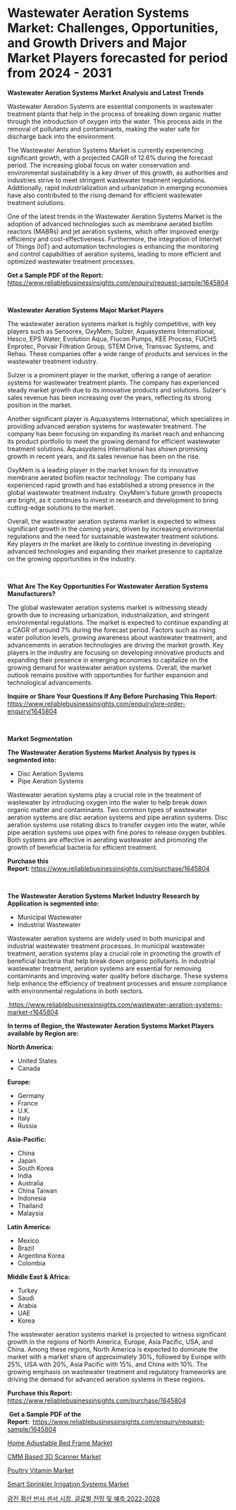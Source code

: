 <p><h1>Wastewater Aeration Systems Market: Challenges, Opportunities, and Growth Drivers and Major Market Players forecasted for period from 2024 - 2031</h1></p><p><strong>Wastewater Aeration Systems Market Analysis and Latest Trends</strong></p>
<p><p>Wastewater Aeration Systems are essential components in wastewater treatment plants that help in the process of breaking down organic matter through the introduction of oxygen into the water. This process aids in the removal of pollutants and contaminants, making the water safe for discharge back into the environment.</p><p>The Wastewater Aeration Systems Market is currently experiencing significant growth, with a projected CAGR of 12.6% during the forecast period. The increasing global focus on water conservation and environmental sustainability is a key driver of this growth, as authorities and industries strive to meet stringent wastewater treatment regulations. Additionally, rapid industrialization and urbanization in emerging economies have also contributed to the rising demand for efficient wastewater treatment solutions.</p><p>One of the latest trends in the Wastewater Aeration Systems Market is the adoption of advanced technologies such as membrane aerated biofilm reactors (MABRs) and jet aeration systems, which offer improved energy efficiency and cost-effectiveness. Furthermore, the integration of Internet of Things (IoT) and automation technologies is enhancing the monitoring and control capabilities of aeration systems, leading to more efficient and optimized wastewater treatment processes.</p></p>
<p><strong>Get a Sample PDF of the Report:&nbsp;</strong> <a href="https://www.reliablebusinessinsights.com/enquiry/request-sample/1645804">https://www.reliablebusinessinsights.com/enquiry/request-sample/1645804</a></p>
<p>&nbsp;</p>
<p><strong>Wastewater Aeration Systems Major Market Players</strong></p>
<p><p>The wastewater aeration systems market is highly competitive, with key players such as Sensorex, OxyMem, Sulzer, Aquasystems International, Hesco, EPS Water, Evolution Aqua, Flucon Pumps, KEE Process, FUCHS Enprotec, Porvair Filtration Group, STEM Drive, Transvac Systems, and Rehau. These companies offer a wide range of products and services in the wastewater treatment industry.</p><p>Sulzer is a prominent player in the market, offering a range of aeration systems for wastewater treatment plants. The company has experienced steady market growth due to its innovative products and solutions. Sulzer's sales revenue has been increasing over the years, reflecting its strong position in the market.</p><p>Another significant player is Aquasystems International, which specializes in providing advanced aeration systems for wastewater treatment. The company has been focusing on expanding its market reach and enhancing its product portfolio to meet the growing demand for efficient wastewater treatment solutions. Aquasystems International has shown promising growth in recent years, and its sales revenue has been on the rise.</p><p>OxyMem is a leading player in the market known for its innovative membrane aerated biofilm reactor technology. The company has experienced rapid growth and has established a strong presence in the global wastewater treatment industry. OxyMem's future growth prospects are bright, as it continues to invest in research and development to bring cutting-edge solutions to the market.</p><p>Overall, the wastewater aeration systems market is expected to witness significant growth in the coming years, driven by increasing environmental regulations and the need for sustainable wastewater treatment solutions. Key players in the market are likely to continue investing in developing advanced technologies and expanding their market presence to capitalize on the growing opportunities in the industry.</p></p>
<p>&nbsp;</p>
<p><strong>What Are The Key Opportunities For Wastewater Aeration Systems Manufacturers?</strong></p>
<p><p>The global wastewater aeration systems market is witnessing steady growth due to increasing urbanization, industrialization, and stringent environmental regulations. The market is expected to continue expanding at a CAGR of around 7% during the forecast period. Factors such as rising water pollution levels, growing awareness about wastewater treatment, and advancements in aeration technologies are driving the market growth. Key players in the industry are focusing on developing innovative products and expanding their presence in emerging economies to capitalize on the growing demand for wastewater aeration systems. Overall, the market outlook remains positive with opportunities for further expansion and technological advancements.</p></p>
<p><strong>Inquire or Share Your Questions If Any Before Purchasing This Report:</strong> <a href="https://www.reliablebusinessinsights.com/enquiry/pre-order-enquiry/1645804">https://www.reliablebusinessinsights.com/enquiry/pre-order-enquiry/1645804</a></p>
<p>&nbsp;</p>
<p><strong>Market Segmentation</strong></p>
<p><strong>The Wastewater Aeration Systems Market Analysis by types is segmented into:</strong></p>
<p><ul><li>Disc Aeration Systems</li><li>Pipe Aeration Systems</li></ul></p>
<p><p>Wastewater aeration systems play a crucial role in the treatment of wastewater by introducing oxygen into the water to help break down organic matter and contaminants. Two common types of wastewater aeration systems are disc aeration systems and pipe aeration systems. Disc aeration systems use rotating discs to transfer oxygen into the water, while pipe aeration systems use pipes with fine pores to release oxygen bubbles. Both systems are effective in aerating wastewater and promoting the growth of beneficial bacteria for efficient treatment.</p></p>
<p><strong>Purchase this Report:&nbsp;</strong><a href="https://www.reliablebusinessinsights.com/purchase/1645804">https://www.reliablebusinessinsights.com/purchase/1645804</a></p>
<p>&nbsp;</p>
<p><strong>The Wastewater Aeration Systems Market Industry Research by Application is segmented into:</strong></p>
<p><ul><li>Municipal Wastewater</li><li>Industrial Wastewater</li></ul></p>
<p><p>Wastewater aeration systems are widely used in both municipal and industrial wastewater treatment processes. In municipal wastewater treatment, aeration systems play a crucial role in promoting the growth of beneficial bacteria that help break down organic pollutants. In industrial wastewater treatment, aeration systems are essential for removing contaminants and improving water quality before discharge. These systems help enhance the efficiency of treatment processes and ensure compliance with environmental regulations in both sectors.</p></p>
<p><a href="https://www.reliablebusinessinsights.com/wastewater-aeration-systems-market-r1645804">&nbsp;https://www.reliablebusinessinsights.com/wastewater-aeration-systems-market-r1645804</a></p>
<p><strong>In terms of Region, the Wastewater Aeration Systems Market Players available by Region are:</strong></p>
<p>
    <p> <strong> North America: </strong>
        <ul>
            <li>United States</li>
            <li>Canada</li>
        </ul>
        </p> 
    <p> <strong> Europe: </strong>
        <ul>
            <li>Germany</li>
            <li>France</li>
            <li>U.K.</li>
            <li>Italy</li>
            <li>Russia</li>
        </ul>
        </p> 
    <p> <strong> Asia-Pacific: </strong>
        <ul>
            <li>China</li>
            <li>Japan</li>
            <li>South Korea</li>
            <li>India</li>
            <li>Australia</li>
            <li>China Taiwan</li>
            <li>Indonesia</li>
            <li>Thailand</li>
            <li>Malaysia</li>
        </ul>
        </p> 
    <p> <strong> Latin America: </strong>
        <ul>
            <li>Mexico</li>
            <li>Brazil</li>
            <li>Argentina Korea</li>
            <li>Colombia</li>
        </ul>
        </p> 
    <p> <strong> Middle East & Africa: </strong>
        <ul>
            <li>Turkey</li>
            <li>Saudi</li>
            <li>Arabia</li>
            <li>UAE</li>
            <li>Korea</li>
        </ul>
    </p>
    </p>
<p><p>The wastewater aeration systems market is projected to witness significant growth in the regions of North America, Europe, Asia Pacific, USA, and China. Among these regions, North America is expected to dominate the market with a market share of approximately 30%, followed by Europe with 25%, USA with 20%, Asia Pacific with 15%, and China with 10%. The growing emphasis on wastewater treatment and regulatory frameworks are driving the demand for advanced aeration systems in these regions.</p></p>
<p><strong>Purchase this Report: </strong><a href="https://www.reliablebusinessinsights.com/purchase/1645804">https://www.reliablebusinessinsights.com/purchase/1645804</a></p>
<p>&nbsp;<strong>Get a Sample PDF of the Report:&nbsp;&nbsp;</strong><a href="https://www.reliablebusinessinsights.com/enquiry/request-sample/1645804">https://www.reliablebusinessinsights.com/enquiry/request-sample/1645804</a></p>
<p><strong></strong></p>
<p><p><a href="https://www.linkedin.com/pulse/home-adjustable-bed-frame-market-trends-detailed-study-i7dxc?trackingId=1Rs2sbdRjiJJPt47vzwzvQ%3D%3D">Home Adjustable Bed Frame Market</a></p><p><a href="https://github.com/khadijahesham19/Market-Research-Report-List-1/blob/main/cmm-based-3d-scanner-market.md">CMM Based 3D Scanner Market</a></p><p><a href="https://github.com/mhrnetwork1/Market-Research-Report-List-1/blob/main/poultry-vitamin-market.md">Poultry Vitamin Market</a></p><p><a href="https://www.linkedin.com/pulse/exploring-smart-sprinkler-irrigation-systems-market-dynamics-qdykc?trackingId=W8TSu0G7FvQHb3n9T%2FXzYA%3D%3D">Smart Sprinkler Irrigation Systems Market</a></p><p><a href="https://github.com/vsckjg50460/Market-Research-Report-List-3/blob/main/8685357131393.md">광전 확산 반사 센서 시장, 글로벌 전망 및 예측 2022-2028</a></p></p>